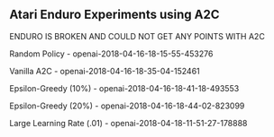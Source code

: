 Atari Enduro Experiments using A2C
---------------------------------------------
ENDURO IS BROKEN AND COULD NOT GET ANY POINTS WITH A2C

Random Policy - openai-2018-04-16-18-15-55-453276 

Vanilla A2C - openai-2018-04-16-18-35-04-152461

Epsilon-Greedy (10%) - openai-2018-04-16-18-41-18-493553

Epsilon-Greedy (20%) - openai-2018-04-16-18-44-02-823099

Large Learning Rate (.01) - openai-2018-04-18-11-51-27-178888
